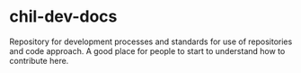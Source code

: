 # chil-dev-docs
Repository for development processes and standards for use of repositories and code approach. A good place for people to start to understand how to contribute here.
